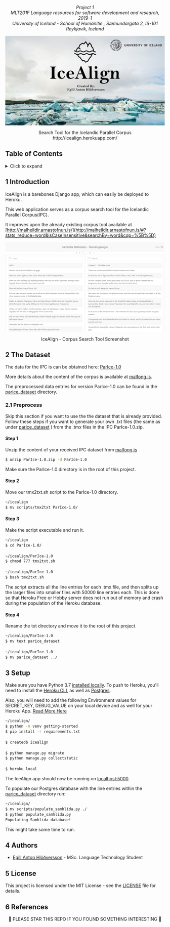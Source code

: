 <p align="center"><i>
  Project 1<br/>
  MLT201F Language resources for software development and research, 2019-1 <br/>
  University of Iceland - School of Humanitie , Sæmundargata 2, IS-101 Reykjavik, Iceland
</i></p>

<img src="docs/images/header.png" alt="Reykjavik University Logo" align="middle"/>

<p align="center">
Search Tool for the Icelandic Parallel Corpus <br/>
http://icealign.herokuapp.com/
</p>


## Table of Contents
<!-- ⛔️ MD-MAGIC-EXAMPLE:START (TOC:collapse=true&collapseText=Click to expand) -->
<details>
<summary>Click to expand</summary>

1. [Introduction](#1-introduction)
    * [Preprocess](#21-Preprocess)
2. [The Dataset](#2-the-dataset)
3. [Setup](#3-setup)
4. [Authors](#4-authors)
5. [License](#5-license)
6. [References](#6-references)

</details>
<!-- ⛔️ MD-MAGIC-EXAMPLE:END -->

## 1 Introduction
IceAlign is a barebones Django app, which can easily be deployed to Heroku.

This web application serves as a corpus search tool for the  Icelandic Parallel Corpus(IPC).

It improves upon the already existing corpus tool available at [http://malheildir.arnastofnun.is/](http://malheildir.arnastofnun.is/#?stats_reduce=word&isCaseInsensitive&searchBy=word&cqp=%5B%5D)

<img src="docs/images/icealign.herokuapp.com_samhlida_fornritin_.png" alt="IceAlign Screenshot" align="middle"/>

<p align="center">
IceAlign - Corpus Search Tool  Screenshot
</p>

## 2 The Dataset
The data for the IPC is can be obtained here: [ParIce-1.0](http://malfong.is/index.php?dlid=91)

More details about the content of the corpus is available at [malfong.is](http://malfong.is/?pg=samhlida).

The preprocessed data entries for version ParIce-1.0 can be found in the [parice_dataset](parice_dataset) directory.

### 2.1 Preprocess
Skip this section if you want to use the the dataset that is already provided.
Follow these steps if you want to generate your own .txt files (the same as under [parice_dataset](parice_dataset) ) from the .tmx files in the IPC ParIce-1.0.zip.

#### Step 1
Unzip the content of your received IPC dataset from [malfong.is](http://malfong.is/?pg=samhlida)
```bash
$ unzip ParIce-1.0.zip -d ParIce-1.0
```

Make sure the ParIce-1.0 directory is in the root of this project.

#### Step 2
Move our tmx2txt.sh script to the ParIce-1.0 directory.

```bash
~/icealign
$ mv scripts/tmx2txt ParIce-1.0/
```

#### Step 3
Make the script executable and run it.

```bash
~/icealign
$ cd ParIce-1.0/

~/icealign/ParIce-1.0
$ chmod 777 tmx2txt.sh

~/icealign/ParIce-1.0
$ bash tmx2txt.sh
```

The script extracts all the line entries for each .tmx file, and then splits up the larger files into smaller files with 50000 line entries each. This is done so that Heroku Free or Hobby server does not run out of memory and crash during the population of the Heroku database.   

#### Step 4
Rename the txt directory and move it to the root of this project.

```bash
~/icealign/ParIce-1.0
$ mv text parice_dataset

~/icealign/ParIce-1.0
$ mv parice_dataset ../
```

## 3 Setup
Make sure you have Python 3.7 [installed locally](http://install.python-guide.org). To push to Heroku, you'll need to install the [Heroku CLI](https://devcenter.heroku.com/articles/heroku-cli), as well as [Postgres](https://devcenter.heroku.com/articles/heroku-postgresql#local-setup).

Also, you will need to add the following Environment values for  SECRET_KEY, DEBUG_VALUE on your local device and as well for your Heroku App. [Read More Here](https://docs.djangoproject.com/en/2.1/howto/deployment/checklist/)

```bash
~/icealign/
$ python -m venv getting-started
$ pip install -r requirements.txt

$ createdb icealign

$ python manage.py migrate
$ python manage.py collectstatic

$ heroku local
```

The IceAlign app should now be running on [localhost:5000](http://localhost:5000/).

To populate our Postgres database with the line entries within the [parice_dataset](parice_dataset) directory run:
```bash
~/icealign/
$ mv scripts/populate_samhlida.py ./
$ python populate_samhlida.py
Populating Samhlida database!
```
This might take some time to run.

## 4 Authors
* [Egill Anton Hlöðversson](https://github.com/egillanton) - MSc. Language Technology Student

## 5 License
This project is licensed under the MIT License - see the [LICENSE](LICENSE) file for details.

## 6 References

<p align="center">
🌟 PLEASE STAR THIS REPO IF YOU FOUND SOMETHING INTERESTING 🌟
</p>

